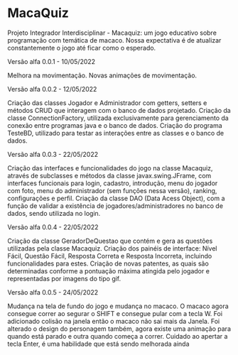 # MacaQuiz
Projeto Integrador Interdisciplinar - Macaquiz: um jogo educativo sobre programação com temática de macaco. Nossa expectativa é de atualizar constantemente o jogo até ficar como o esperado.

Versão alfa 0.0.1 - 10/05/2022

Melhora na movimentação.
Novas animações de movimentação.

Versão alfa 0.0.2 - 12/05/2022

Criação das classes Jogador e Administrador com getters, setters e métodos CRUD que interagem com o banco de dados projetado.
Criação da classe ConnectionFactory, utilizada exclusivamente para gerenciamento da conexão entre programas java e o banco de dados.
Criação do programa TesteBD, utilizado para testar as interações entre as classes e o banco de dados.

Versão alfa 0.0.3 - 22/05/2022

Criação das interfaces e funcionalidades do jogo na classe Macaquiz, através de subclasses e métodos da classe javax.swing.JFrame, com interfaces funcionais para
  login, cadastro, introdução, menu do jogador com foto, menu do administrador (sem funções nessa versão), ranking, configurações e perfil.
Criação da classe DAO (Data Acess Object), com a função de validar a existência de jogadores/administradores no banco de dados, sendo utilizada no login.

Versão alfa 0.0.4 - 22/05/2022

Criação da classe GeradorDeQuestao que contém e gera as questões utilizadas pela classe Macaquiz.
Criação dos painéis de interface: Nível Fácil, Questão Fácil, Resposta Correta e Resposta Incorreta, incluindo funcionalidades para estes.
Criação de novas patentes, as quais são determinadas conforme a pontuação máxima atingida pelo jogador e representadas por imagens do tipo gif.


Versão alfa 0.0.5 - 24/05/2022

Mudança na tela de fundo do jogo e mudança no macaco. O macaco agora consegue correr ao segurar o SHIFT e consegue pular com a tecla W. Foi adicionado colisão na janela então o macaco não sai mais da Janela. Foi alterado o design do personagem também, agora existe uma animação para quando está parado e outra quando começa a correr. Cuidado ao apertar a tecla Enter, é uma habilidade que está sendo melhorada ainda
